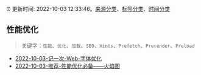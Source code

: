 :alarm_clock: 更新时间: 2022-10-03 12:33:46。[来源分类](../README.md)、[标签分类](../TAGS.md)、[时间分类](../TIMELINE.md)

## 性能优化


> 关键字：`性能`、`优化`、`加载`、`SEO`、`Hints`、`Prefetch`、`Prerender`、`Preload`



- [2022-10-03-记一次-Web-字体优化](https://toutiao.io/k/uy40bbo) 
- [2022-10-03-推荐-性能优化必备——火焰图](https://toutiao.io/k/azf7ub6) 